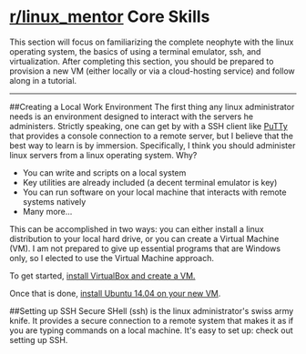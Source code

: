 [r/linux_mentor](http://reddit.com/r/linux_mentor) Core Skills
===================
This section will focus on familiarizing the complete neophyte with the linux operating system, the basics of using a terminal emulator, ssh, and virtualization. After completing this section, you should be prepared to provision a new VM (either locally or via a cloud-hosting service) and follow along in a tutorial.

----------

##Creating a Local Work Environment
The first thing any linux administrator needs is an environment designed to interact with the servers he administers. Strictly speaking, one can get by with a SSH client like [PuTTy](http://www.chiark.greenend.org.uk/~sgtatham/putty/download.html) that provides a console connection to a remote server, but I believe that the best way to learn is by immersion. Specifically, I think you should administer linux servers from a linux operating system. Why?

 * You can write and scripts on a local system
 * Key utilities are already included (a decent terminal emulator is key)
 * You can run software on your local machine that interacts with remote systems natively
 * Many more...

This can be accomplished in two ways: you can either install a linux distribution to your local hard drive, or you can create a Virtual Machine (VM). I am not prepared to give up essential programs that are Windows only, so I elected to use the Virtual Machine approach.



To get started, [install VirtualBox and create a VM.](https://github.com/tjtoml/linux_mentor/blob/master/core_skills/create_local_vm.md)

Once that is done, [install Ubuntu 14.04 on your new VM](https://github.com/tjtoml/linux_mentor/blob/master/core_skills/install_ubuntu.md).

##Setting up SSH
Secure SHell (ssh) is the linux administrator's swiss army knife. It provides a secure connection to a remote system that makes it as if you are typing commands on a local machine. It's easy to set up: check out setting up SSH.

